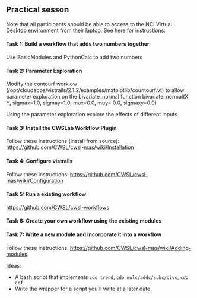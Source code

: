 ## Practical sesson

Note that all participants should be able to access to the NCI Virtual Desktop environment from their laptop. 
See [here](https://github.com/CWSL/cwsl-mas/wiki/Connecting-to-the-CWSLab) for instructions.


#### Task 1: Build a workflow that adds two numbers together

Use BasicModules and PythonCalc to add two numbers

#### Task 2: Parameter Exploration

Modify the contourf worklow (/opt/cloudapps/vistrails/2.1.2/examples/matplotlib/countourf.vt) to allow parameter exploration on the bivariate_normal function bivariate_normal(X, Y, sigmax=1.0, sigmay=1.0, mux=0.0, muy= 0.0, sigmaxy=0.0)

Using the parameter exploration explore the effects of different inputs
 
#### Task 3: Install the CWSLab Workflow Plugin

Follow these instructions (install from source): https://github.com/CWSL/cwsl-mas/wiki/Installation

#### Task 4: Configure vistrails

Follow these instructions: https://github.com/CWSL/cwsl-mas/wiki/Configuration

#### Task 5: Run a existing workflow

https://github.com/CWSL/cwsl-workflows

#### Task 6: Create your own workflow using the existing modules

#### Task 7: Write a new module and incorporate it into a workflow 

Follow these instructions: https://github.com/CWSL/cwsl-mas/wiki/Adding-modules

Ideas: 
* A bash script that implements `cdo trend`, `cdo mulc/addc/subc/divc`, `cdo eof`
* Write the wrapper for a script you'll write at a later date


